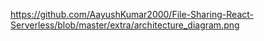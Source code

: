 https://github.com/AayushKumar2000/File-Sharing-React-Serverless/blob/master/extra/architecture_diagram.png